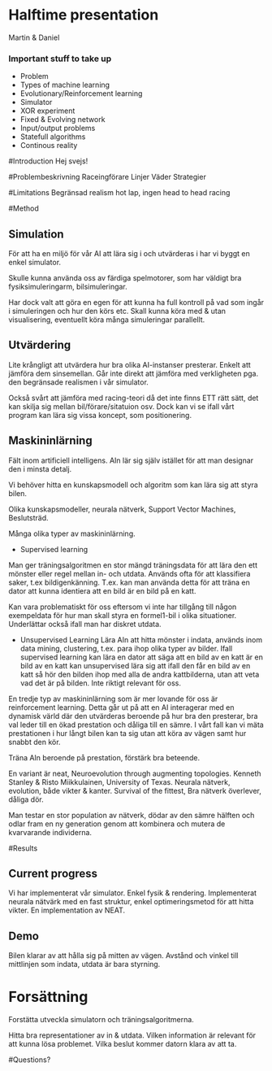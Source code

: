 # Halftime presentation
Martin & Daniel
### Important stuff to take up
* Problem
* Types of machine learning
* Evolutionary/Reinforcement learning
* Simulator
* XOR experiment
* Fixed & Evolving network
* Input/output problems
* Statefull algorithms
* Continous reality


#Introduction
Hej svejs!

#Problembeskrivning
Raceingförare
Linjer
    Väder
    Strategier
    



#Limitations
Begränsad realism
hot lap, ingen head to head racing


#Method 

## Simulation

För att ha en miljö för vår AI att lära sig i och utvärderas i har vi byggt en enkel simulator. 

Skulle kunna använda oss av färdiga spelmotorer, som har väldigt bra fysiksimuleringarm, bilsimuleringar.

Har dock valt att göra en egen för att kunna ha full kontroll på vad som ingår i simuleringen och hur den körs etc. Skall kunna köra med & utan visualisering, eventuellt köra många simuleringar parallellt. 

## Utvärdering
Lite krångligt att utvärdera hur bra olika AI-instanser presterar. Enkelt att jämföra dem sinsemellan. Går inte direkt att jämföra med verkligheten pga. den begränsade realismen i vår simulator. 

Också svårt att jämföra med racing-teori då det inte finns ETT rätt sätt, det kan skilja sig mellan bil/förare/sitatuion osv. Dock kan vi se ifall vårt program kan lära sig vissa koncept, som positionering. 

## Maskininlärning

Fält inom artificiell intelligens. AIn lär sig själv istället för att man designar den i minsta detalj. 

Vi behöver hitta en kunskapsmodell och algoritm som kan lära sig att styra bilen. 

Olika kunskapsmodeller, neurala nätverk, Support Vector Machines, Beslutsträd. 

Många olika typer av maskininlärning.

* Supervised learning 

Man ger träningsalgoritmen en stor mängd träningsdata för att lära den ett mönster eller regel mellan in- och utdata. Används ofta för att klassifiera saker, t.ex bildigenkänning. T.ex. kan man använda detta för att träna en dator att kunna identiera att en bild är en bild på en katt. 

Kan vara problematiskt för oss eftersom vi inte har tillgång till någon exempeldata för hur man skall styra en formel1-bil i olika situationer. Underlättar också ifall man har diskret utdata. 

* Unsupervised Learning
Lära AIn att hitta mönster i indata, används inom data mining, clustering, t.ex. para ihop olika typer av bilder. 
Ifall supervised learning kan lära en dator att säga att en bild av en katt är en bild av en katt kan unsupervised lära sig att ifall den får en bild av en katt så hör den bilden ihop med alla de andra kattbilderna, utan att veta vad det är på bilden. Inte riktigt relevant för oss. 

En tredje typ av maskininlärning som är mer lovande för oss är reinforcement learning. 
Detta går ut på att en AI interagerar med en dynamisk värld där den utvärderas beroende på hur bra den presterar, bra val leder till en ökad prestation och dåliga till en sämre. I vårt fall kan vi mäta prestationen i hur långt bilen kan ta sig utan att köra av vägen samt hur snabbt den kör. 

Träna AIn beroende på prestation, förstärk bra beteende. 

En variant är neat, Neuroevolution through augmenting topologies.
Kenneth Stanley & Risto Miikkulainen, University of Texas.
Neurala nätverk, evolution, både vikter & kanter. 
Survival of the fittest, Bra nätverk överlever, dåliga dör.

Man testar en stor population av nätverk, dödar av den sämre hälften och odlar fram en ny generation genom att kombinera och mutera de kvarvarande individerna. 

#Results

## Current progress

Vi har implementerat vår simulator. Enkel fysik & rendering. 
Implementerat neurala nätvärk med en fast struktur, enkel optimeringsmetod för att hitta vikter.
En implementation av NEAT. 



## Demo
Bilen klarar av att hålla sig på mitten av vägen. Avstånd och vinkel till mittlinjen som indata, utdata är bara styrning.

# Forsättning

Forstätta utveckla simulatorn och träningsalgoritmerna.

Hitta bra representationer av in & utdata. Vilken information är relevant för att kunna lösa problemet. Vilka beslut kommer datorn klara av att ta. 

#Questions?